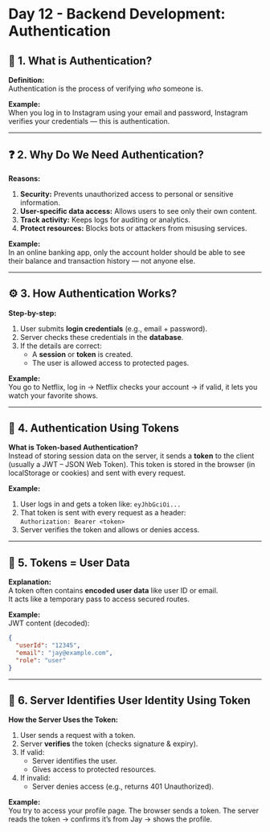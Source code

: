 
# Day 12 - Backend Development: Authentication

## 🔐 1. What is Authentication?
**Definition:**  
Authentication is the process of verifying *who* someone is.

**Example:**  
When you log in to Instagram using your email and password, Instagram verifies your credentials — this is authentication.

---

## ❓ 2. Why Do We Need Authentication?

**Reasons:**
1. **Security:** Prevents unauthorized access to personal or sensitive information.
2. **User-specific data access:** Allows users to see only their own content.
3. **Track activity:** Keeps logs for auditing or analytics.
4. **Protect resources:** Blocks bots or attackers from misusing services.

**Example:**  
In an online banking app, only the account holder should be able to see their balance and transaction history — not anyone else.

---

## ⚙️ 3. How Authentication Works?

**Step-by-step:**
1. User submits **login credentials** (e.g., email + password).
2. Server checks these credentials in the **database**.
3. If the details are correct:
   - A **session** or **token** is created.
   - The user is allowed access to protected pages.

**Example:**  
You go to Netflix, log in → Netflix checks your account → if valid, it lets you watch your favorite shows.

---

## 🔑 4. Authentication Using Tokens

**What is Token-based Authentication?**  
Instead of storing session data on the server, it sends a **token** to the client (usually a JWT – JSON Web Token). This token is stored in the browser (in localStorage or cookies) and sent with every request.

**Example:**
1. User logs in and gets a token like: `eyJhbGciOi...`
2. That token is sent with every request as a header:  
   `Authorization: Bearer <token>`
3. Server verifies the token and allows or denies access.

---

## 🔁 5. Tokens = User Data

**Explanation:**  
A token often contains **encoded user data** like user ID or email.  
It acts like a temporary pass to access secured routes.

**Example:**  
JWT content (decoded):
```json
{
  "userId": "12345",
  "email": "jay@example.com",
  "role": "user"
}
```

---

## 🧠 6. Server Identifies User Identity Using Token

**How the Server Uses the Token:**
1. User sends a request with a token.
2. Server **verifies** the token (checks signature & expiry).
3. If valid:
   - Server identifies the user.
   - Gives access to protected resources.
4. If invalid:
   - Server denies access (e.g., returns 401 Unauthorized).

**Example:**  
You try to access your profile page. The browser sends a token. The server reads the token → confirms it’s from Jay → shows the profile.
